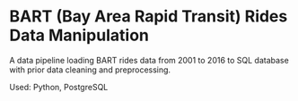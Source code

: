 # BART (Bay Area Rapid Transit) Rides Data Manipulation

A data pipeline loading BART rides data from 2001 to 2016 to SQL database with prior data cleaning and preprocessing.  

Used: Python, PostgreSQL
